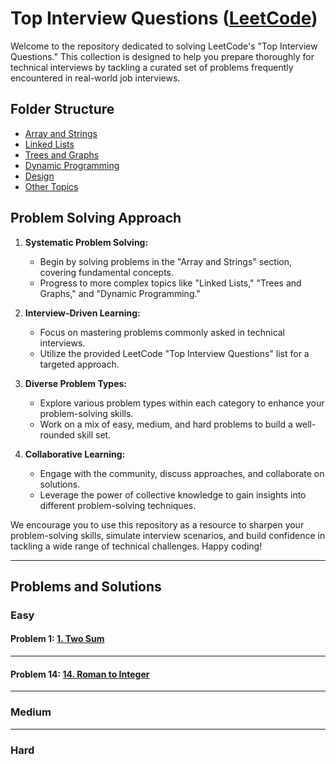 # Top Interview Questions ([LeetCode](https://leetcode.com/problem-list/top-interview-questions/?sorting=W3sic29ydE9yZGVyIjoiQVNDRU5ESU5HIiwib3JkZXJCeSI6IkZST05URU5EX0lEIn1d))

Welcome to the repository dedicated to solving LeetCode's "Top Interview Questions." This collection is designed to help you prepare thoroughly for technical interviews by tackling a curated set of problems frequently encountered in real-world job interviews.

## Folder Structure
- [Array and Strings](#array-and-strings)
- [Linked Lists](#linked-lists)
- [Trees and Graphs](#trees-and-graphs)
- [Dynamic Programming](#dynamic-programming)
- [Design](#design)
- [Other Topics](#other-topics)

## Problem Solving Approach

1. **Systematic Problem Solving:**
   - Begin by solving problems in the "Array and Strings" section, covering fundamental concepts.
   - Progress to more complex topics like "Linked Lists," "Trees and Graphs," and "Dynamic Programming."

2. **Interview-Driven Learning:**
   - Focus on mastering problems commonly asked in technical interviews.
   - Utilize the provided LeetCode "Top Interview Questions" list for a targeted approach.

3. **Diverse Problem Types:**
   - Explore various problem types within each category to enhance your problem-solving skills.
   - Work on a mix of easy, medium, and hard problems to build a well-rounded skill set.

4. **Collaborative Learning:**
   - Engage with the community, discuss approaches, and collaborate on solutions.
   - Leverage the power of collective knowledge to gain insights into different problem-solving techniques.

We encourage you to use this repository as a resource to sharpen your problem-solving skills, simulate interview scenarios, and build confidence in tackling a wide range of technical challenges. Happy coding!


***
## Problems and Solutions

### Easy

#### Problem 1: [1. Two Sum](https://github.com/Mo-Abdalkader/Problem_Solving/tree/main/Arrays%20and%20Hashing#problem-3-two-sum)
***
#### Problem 14: [14. Roman to Integer](https://github.com/Mo-Abdalkader/Problem_Solving/blob/main/Arrays%20and%20Hashing/README.md#problem-5-roman-to-integer)
***


### Medium

***

### Hard
